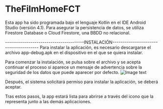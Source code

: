 # TheFilmHomeFCT
Esta app ha sido programada bajo el lenguaje Kotlin en el IDE Android Studio (versión 4.1). Para asegurar la persistencia de datos, se utiliza Firestore Database o Cloud Firestore, una BBDD no relacional.

----------------------------------------INSTALACIÓN----------------------------------------
Para instalar la aplicación, es necesario descargarse el archivo app-debug.apk en el dispositivo en el que se quiera instalar.

Para comenzar la instalación, se pulsa sobre el archivo y se acepta continuar el proceso si aparece un mensaje de advertencia sobre la seguridad de los datos que puede aparecer por defecto. 
![Image text](https://user-images.githubusercontent.com/65189116/159162540-8a75a044-7f7b-42c2-b538-3de4c6b769be.jpg)

Después, el sistema solicitará permiso para instalar la aplicación, se deberá aceptar. 

Tras estos pasos, la app estará lista para abrirse a través del icono que la representa junto a las demás aplicaciones. 

